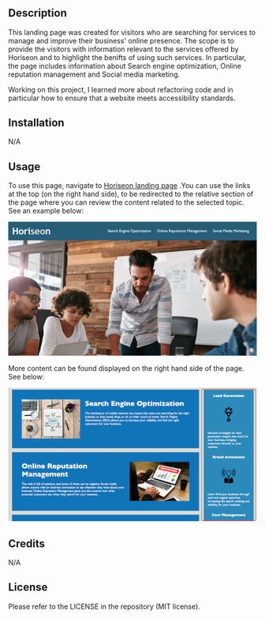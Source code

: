 # <Horiseon Landing Page>

## Description

This landing page was created for visitors who are searching for services to manage and improve their business' online presence. The scope is to provide the visitors with information relevant to the services offered by Horiseon and to highlight the benifts of using such services. In particular, the page includes information about Search engine optimization, Online reputation management and Social media marketing. 

Working on this project, I learned more about refactoring code and in particular how to ensure that a website meets accessibility standards.

## Installation

N/A

## Usage

To use this page, navigate to [Horiseon landing page](https://naike-b.github.io/Horiseon-landing-page/) .You can use the links at the top (on the right hand side), to be redirected to the relative section of the page where you can review the content related to the selected topic. See an example below:

![alt Search Engine Optimisation](assets/images/Horiseon%20-%20SEO.gif)

More content can be found displayed on the right hand side of the page. See below:

![alt Benefits](assets/images/Horiseon%20-%20Benefits.png)

## Credits

N/A

## License

Please refer to the LICENSE in the repository (MIT license).


